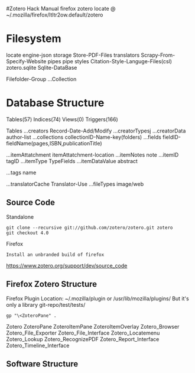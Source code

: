 #Zotero Hack Manual
firefox zotero locate @ ~/.mozilla/firefox/ltltr2ow.default/zotero

# Filesystem
locate              engine-json
storage             Store-PDF-Files
translators         Scrapy-From-Specify-Website
pipes               pipe
styles              Citation-Style-Languge-Files(csl)
zotero.sqlite       Sqlite-DataBase

Filefolder-Group
...Collection

# Database Structure
Tables(57)
Indices(74)
Views(0)
Triggers(166)


Tables
...creators         Record-Date-Add/Modify
...creatorTypesj
...creatorData      author-list
...collections      collectionID-Name-key(folders)
...fields           fieldID-fieldName(pages,ISBN,publicationTitle)

...itemAttatchment  itemAttatchment-location
...itemNotes        note
...itemID           tagID
...itemType         TypeFields
...itemDataValue    abstract

...tags             name

...translatorCache  Translator-Use
...fileTypes        image/web


## Source Code
Standalone
```
git clone --recursive git://github.com/zotero/zotero.git zotero
git checkout 4.0
```
Firefox
```
Install an unbranded build of firefox
```
<https://www.zotero.org/support/dev/source_code>

## Firefox Zotero Structure
Firefox Plugin Location: ~/.mozilla/plugin or /usr/lib/mozilla/plugins/
But it's only a library
git-repo/test/tests/
```
gp "\<ZoteroPane" .
```
Zotero
ZoteroPane
ZoteroItemPane
ZoteroItemOverlay
Zotero_Browser
Zotero_File_Exporter
Zotero_File_Interface
Zotero_Locatemenu
Zotero_Lookup
Zotero_RecognizePDF
Zotero_Report_Interface
Zotero_Timeline_Interface

## Software Structure
